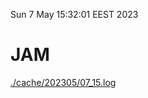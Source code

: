 Sun  7 May 15:32:01 EEST 2023
# JAM
<a href='./cache/202305/07_15.log'>./cache/202305/07_15.log</a>
